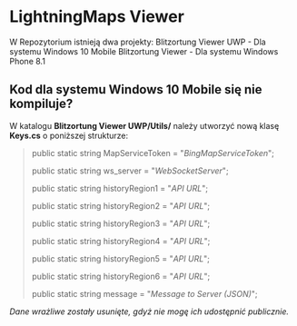﻿LightningMaps Viewer
========================

W Repozytorium istnieją dwa projekty:
Blitzortung Viewer UWP - Dla systemu Windows 10 Mobile
Blitzortung Viewer - Dla systemu Windows Phone 8.1

Kod dla systemu Windows 10 Mobile się nie kompiluje?
--------------

W katalogu **Blitzortung Viewer UWP/Utils/** należy utworzyć nową klasę **Keys.cs** o poniższej strukturze:

>public static string MapServiceToken = "*BingMapServiceToken*";
>
>public static string ws_server = "*WebSocketServer*";
>
>public static string historyRegion1 = "*API URL*";
>
>public static string historyRegion2 = "*API URL*";
>
>public static string historyRegion3 = "*API URL*";
>
>public static string historyRegion4 = "*API URL*";
>
>public static string historyRegion5 = "*API URL*";
>
>public static string historyRegion6 = "*API URL*";
>
>public static string message = "*Message to Server (JSON)*";


*Dane wrażliwe zostały usunięte, gdyż nie mogę ich udostępnić publicznie.*